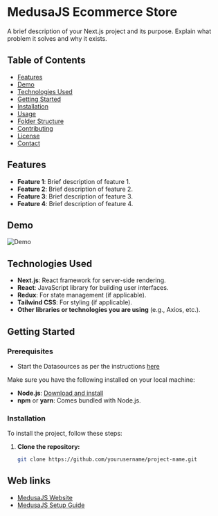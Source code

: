 # MedusaJS Ecommerce Store

A brief description of your Next.js project and its purpose. Explain what problem it solves and why it exists.

## Table of Contents

- [Features](#features)
- [Demo](#demo)
- [Technologies Used](#technologies-used)
- [Getting Started](#getting-started)
- [Installation](#installation)
- [Usage](#usage)
- [Folder Structure](#folder-structure)
- [Contributing](#contributing)
- [License](#license)
- [Contact](#contact)

## Features

- **Feature 1**: Brief description of feature 1.
- **Feature 2**: Brief description of feature 2.
- **Feature 3**: Brief description of feature 3.
- **Feature 4**: Brief description of feature 4.

## Demo

![Demo](link-to-your-demo-screenshot-or-gif)

## Technologies Used

- **Next.js**: React framework for server-side rendering.
- **React**: JavaScript library for building user interfaces.
- **Redux**: For state management (if applicable).
- **Tailwind CSS**: For styling (if applicable).
- **Other libraries or technologies you are using** (e.g., Axios, etc.).

## Getting Started

### Prerequisites
- Start the Datasources as per the instructions [here](https://github.com/abhinav-learning/medusajs-datasource-setup)

Make sure you have the following installed on your local machine:

- **Node.js**: [Download and install](https://nodejs.org/)
- **npm** or **yarn**: Comes bundled with Node.js.

### Installation

To install the project, follow these steps:

1. **Clone the repository:**
   ```bash
   git clone https://github.com/yourusername/project-name.git
   ```


## Web links

* [MedusaJS Website](https://medusajs.com/)
* [MedusaJS Setup Guide](https://docs.medusajs.com/create-medusa-app)
